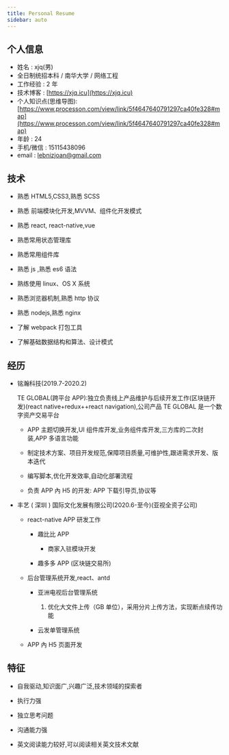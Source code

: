 ```yaml
---
title: Personal Resume
sidebar: auto
---
```


## 个人信息

- 姓名 : xjq(男)
- 全日制统招本科 / 南华大学 / 网络工程
- 工作经验 : 2 年
- 技术博客 : [https://xjq.icu](https://xjq.icu)
- 个人知识点(思维导图):[https://www.processon.com/view/link/5f4647640791297ca40fe328#map](https://www.processon.com/view/link/5f4647640791297ca40fe328#map)
- 年龄 : 24
- 手机/微信 : 15115438096
- email : lebnizjoan@gmail.com

## 技术

- 熟悉 HTML5,CSS3,熟悉 SCSS

- 熟悉 前端模块化开发,MVVM、组件化开发模式

- 熟悉 react, react-native,vue

- 熟悉常用状态管理库

- 熟悉常用组件库

- 熟悉 js ,熟悉 es6 语法

- 熟练使用 linux、OS X 系统

- 熟悉浏览器机制,熟悉 http 协议

- 熟悉 nodejs,熟悉 nginx

- 了解 webpack 打包工具

- 了解基础数据结构和算法、设计模式

## 经历

- 铭瀚科技(2019.7-2020.2)

  TE GLOBAL(跨平台 APP):独立负责线上产品维护与后续开发工作(区块链开发)(react native+redux++react navigation),公司产品 TE GLOBAL 是一个数字资产交易平台

  - APP 主题切换开发,UI 组件库开发,业务组件库开发,三方库的二次封装,APP 多语言功能

  - 制定技术方案、项目开发规范,保障项目质量,可维护性,跟进需求开发、版本迭代

  - 编写脚本,优化开发效率,自动化部署流程

  - 负责 APP 內 H5 的开发: APP 下载引导页,协议等

- 丰艺 ( 深圳 ) 国际文化发展有限公司(2020.6-至今)(亚视全资子公司)

  - react-native APP 研发工作

    - 趣比比 APP

      - 商家入驻模块开发

    - 趣多多 APP (区块链交易所)

  - 后台管理系统开发,react、antd

    - 亚洲电视后台管理系统

      1. 优化大文件上传（GB 单位），采用分片上传方法，实现断点续传功能

    - 云发单管理系统

  - APP 內 H5 页面开发

## 特征

- 自我驱动,知识面广,兴趣广泛,技术领域的探索者

- 执行力强

- 独立思考问题

- 沟通能力强

- 英文阅读能力较好,可以阅读相关英文技术文献
